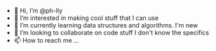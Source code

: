 - 👋 Hi, I’m @ph-lly
- 👀 I’m interested in making cool stuff that I can use
- 🌱 I’m currently learning data structures and algorithms. I'm new
- 💞️ I’m looking to collaborate on code stuff I don't know the specifics
- 📫 How to reach me ...

<!---
ph-lly/ph-lly is a ✨ special ✨ repository because its `README.md` (this file) appears on your GitHub profile.
You can click the Preview link to take a look at your changes.
--->
